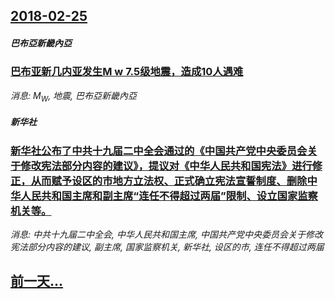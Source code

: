 ## [2018-02-25](/news/2018/02/25/index.md)

##### 巴布亞新畿內亞
### [ 巴布亚新几内亚发生M w 7.5级地震，造成10人遇难 ](/news/2018/02/25/巴布亚新几内亚发生M-w-75级地震-造成10人遇难.md)
_消息: M<sub>W</sub>, 地震, 巴布亞新畿內亞_

##### 新华社
### [ 新华社公布了中共十九届二中全会通过的《中国共产党中央委员会关于修改宪法部分内容的建议》，提议对《中华人民共和国宪法》进行修正，从而赋予设区的市地方立法权、正式确立宪法宣誓制度、删除中华人民共和国主席和副主席“连任不得超过两届”限制、设立国家监察机关等。 ](/news/2018/02/25/新华社公布了中共十九届二中全会通过的-中国共产党中央委员会关于修改宪法部分内容的建议-提议对-中华人民共和国宪法-进.md)
_消息: 中共十九届二中全会, 中华人民共和国主席, 中国共产党中央委员会关于修改宪法部分内容的建议, 副主席, 国家监察机关, 新华社, 设区的市, 连任不得超过两届_

## [前一天...](/news/2018/02/24/index.md)

